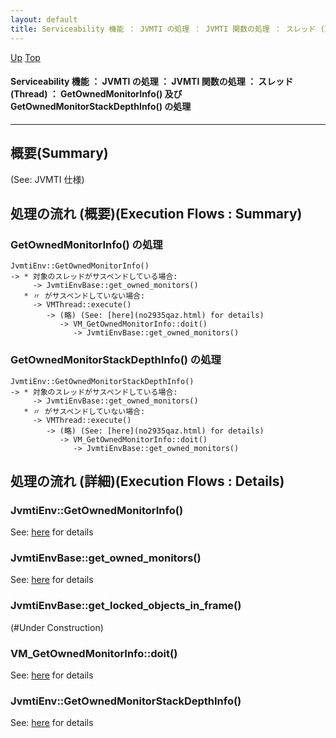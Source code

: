 ```yaml
---
layout: default
title: Serviceability 機能 ： JVMTI の処理 ： JVMTI 関数の処理 ： スレッド (Thread) ： GetOwnedMonitorInfo() 及び GetOwnedMonitorStackDepthInfo() の処理  
---
```

[Up](no_DXQUxpU.html) [Top](../index.html)

#### Serviceability 機能 ： JVMTI の処理 ： JVMTI 関数の処理 ： スレッド (Thread) ： GetOwnedMonitorInfo() 及び GetOwnedMonitorStackDepthInfo() の処理  

--- 
## 概要(Summary)
(See: JVMTI 仕様)

## 処理の流れ (概要)(Execution Flows : Summary)
### GetOwnedMonitorInfo() の処理
```
JvmtiEnv::GetOwnedMonitorInfo()
-> * 対象のスレッドがサスペンドしている場合:
     -> JvmtiEnvBase::get_owned_monitors()
   * 〃 がサスペンドしていない場合:
     -> VMThread::execute()
        -> (略) (See: [here](no2935qaz.html) for details)
           -> VM_GetOwnedMonitorInfo::doit()
              -> JvmtiEnvBase::get_owned_monitors()
```

### GetOwnedMonitorStackDepthInfo() の処理
```
JvmtiEnv::GetOwnedMonitorStackDepthInfo()
-> * 対象のスレッドがサスペンドしている場合:
     -> JvmtiEnvBase::get_owned_monitors()
   * 〃 がサスペンドしていない場合:
     -> VMThread::execute()
        -> (略) (See: [here](no2935qaz.html) for details)
           -> VM_GetOwnedMonitorInfo::doit()
              -> JvmtiEnvBase::get_owned_monitors()
```

## 処理の流れ (詳細)(Execution Flows : Details)
### JvmtiEnv::GetOwnedMonitorInfo()
See: [here](no2935ckC.html) for details
### JvmtiEnvBase::get_owned_monitors()
See: [here](no2935DDV.html) for details
### JvmtiEnvBase::get_locked_objects_in_frame()
(#Under Construction)

### VM_GetOwnedMonitorInfo::doit()
See: [here](no293524O.html) for details
### JvmtiEnv::GetOwnedMonitorStackDepthInfo()
See: [here](no2935puI.html) for details






